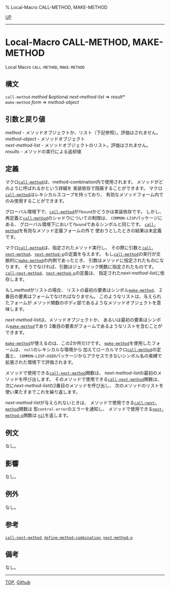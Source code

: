 % Local-Macro CALL-METHOD, MAKE-METHOD

[UP](7.7.html)  

---

# Local-Macro **CALL-METHOD, MAKE-METHOD**


Local Macro `CALL-METHOD`, `MAKE-METHOD`


## 構文

`call-method` *method* &optional *next-method-list* => *result\**  
`make-method` *form* => *method-object*


## 引数と戻り値

*method* - メソッドオブジェクトか、リスト（下記参照）。評価はされません。  
*method-object* - メソッドオブジェクト  
*next-method-list* - メソッドオブジェクトのリスト。評価はされません。  
*results* - メソッドの実行による返却値  


## 定義

マクロ[`call-method`](7.7.call-method-local.html)は、method-combination内で使用されます。
メソッドがどのように呼ばれるかという詳細を
実装依存で隠蔽することができます。
マクロ[`call-method`](7.7.call-method-local.html)はレキシカルスコープを持っており、
有効なメソッドフォーム内でのみ使用することができます。

グローバル環境下で、[`call-method`](7.7.call-method-local.html)が`fbound`かどうかは実装依存です。
しかし、再定義と[`call-method`](7.7.call-method-local.html)のシャドウについての制限は、
`COMMON-LISP`パッケージにある、
グローバル環境下において`fbound`であるシンボルと同じです。
[`call-method`](7.7.call-method-local.html)を有効なメソッド定義フォームの外で
使おうとしたときの結果は未定義です。

マクロ[`call-method`](7.7.call-method-local.html)は、指定されたメソッド実行し、
その際に引数と[`call-next-method`](7.7.call-next-method.html)、[`next-method-p`](7.7.next-method-p.html)の定義を与えます。
もし[`call-method`](7.7.call-method-local.html)の実行が文脈的に[`make-method`](7.7.call-method-local.html)の内側であったとき、
引数はメソッドに指定されたものになります。
そうでなければ、引数はジェネリック関数に指定されたものです。
[`call-next-method`](7.7.call-next-method.html)、[`next-method-p`](7.7.next-method-p.html)の定義は、
指定された*next-method-list*に依存します。

もし*method*がリストの場合、
リストの最初の要素はシンボル[`make-method`](7.7.call-method-local.html)、
2番目の要素はフォームでなければなりません。
このようなリストは、与えられたフォームが
メソッド関数のボディ部であるようなメソッドオブジェクトを意味します。

*next-method-list*は、メソッドオブジェクトか、
あるいは最初の要素はシンボル[`make-method`](7.7.call-method-local.html)であり
2番目の要素がフォームであるようなリストを含むことができます。

[`make-method`](7.7.call-method-local.html)が使えるのは、この2か所だけです。
[`make-method`](7.7.call-method-local.html)を使用したフォームは、
`null`のレキシカルな環境から
加えてローカルマクロ[`call-method`](7.7.call-method-local.html)の定義と、
`COMMON-LISP-USER`パッケージからアクセスできないシンボル名の束縛で
拡張された環境下で評価されます。

メソッドで使用できる[`call-next-method`](7.7.call-next-method.html)関数は、
*next-method-list*の最初のメソッドを呼び出します。
そのメソッドで使用できる[`call-next-method`](7.7.call-next-method.html)関数は、
次に*next-method-list*の2番目のメソッドを呼び出し、
次のメソッドのリストを使い果たすまでこれを繰り返します。

*next-method-list*が与えられないときは、
メソッドで使用できる[`call-next-method`](7.7.call-next-method.html)関数は
型`control-error`のエラーを通知し、
メソッドで使用できる[`next-method-p`](7.7.next-method-p.html)関数は
[`nil`](5.3.nil-variable.html)を返します。


## 例文

なし。


## 影響

なし。


## 例外

なし。


## 参考

[`call-next-method`](7.7.call-next-method.html),
[`define-method-combination`](7.7.define-method-combination.html),
[`next-method-p`](7.7.next-method-p.html)


## 備考

なし。


---
[TOP](index.html),  [Github](https://github.com/nptcl/npt-japanese)

